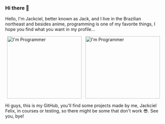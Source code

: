 ### Hi there 👋

Hello, I'm Jackciel, better known as Jack, and I live in the Brazilian northeast and besides anime, programming is one of my favorite things, I hope you find what you want in my profile...

<div style="display: flex; flex-direction: row; justify-content: space-around;">
  <img src="https://media1.giphy.com/media/RbDKaczqWovIugyJmW/giphy.webp?cid=6c09b9522baec5da4931e62ab65696b23ff1cfd96c89147b&rid=giphy.webp&ct=g" alt="I'm Programmer" style="width: 240px; height: 200px">
  <img src="https://media1.giphy.com/media/wwg1suUiTbCY8H8vIA/giphy.webp?cid=6c09b952a7e026263be2e6dff122d417fb7ea6214ac3dc04&rid=giphy.webp&ct=g" alt="I'm Programmer" style="width: 240px; height: 200px">
</div>

Hi guys, this is my GitHub, you'll find some projects made by me, Jackciel Felix, in courses or testing, so there might be some that don't work 😎.  See you, bye!
